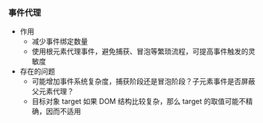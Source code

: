 ### 事件代理
- 作用
  + 减少事件绑定数量
  + 使用根元素代理事件，避免捕获、冒泡等繁琐流程，可提高事件触发的灵敏度
- 存在的问题
  + 可能增加事件系统复杂度，捕获阶段还是冒泡阶段？子元素事件是否屏蔽父元素代理？
  + 目标对象 target 如果 DOM 结构比较复杂，那么 target 的取值可能不精确，因而不适用